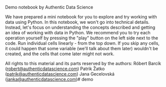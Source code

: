 Demo notebook by Authentic Data Science

We have prepared a mini notebook for you to explore and try working with data using Python. In this notebook, we won't go into technical details. Instead, let's focus on understanding the concepts described and getting an idea of working with data in Python.
We recommend you to try each operation yourself by pressing the "play" button on the left side next to the code.
Run individual cells linearly - from the top down. If you skip any cells, it could happen that some variable (we'll talk about them later) wouldn't be created, and the cells that come later might not work.



All rights to this material and its parts reserved by the authors:
Róbert Barcík (robert@authenticdatascience.com) 
Patrik Žatko (patrik@authenticdatascience.com)
Jana Gecelovská (janka@authenticdatascience.com)# demo
